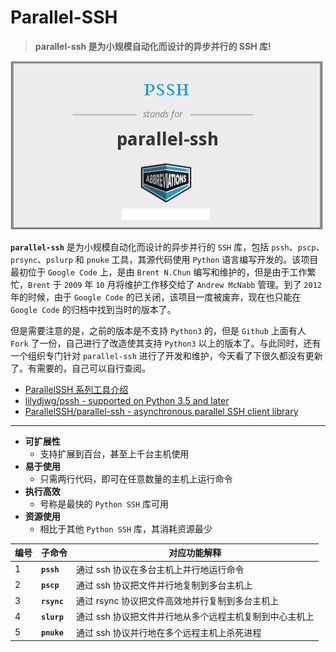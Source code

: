 # Parallel-SSH

> **parallel-ssh 是为小规模自动化而设计的异步并行的 SSH 库!**

![Parallel-SSH](../../images/projects/linux-parallel-ssh.png)

**`parallel-ssh`** 是为小规模自动化而设计的异步并行的 `SSH` 库，包括 `pssh`、`pscp`、`prsync`、`pslurp` 和 `pnuke` 工具，其源代码使用 `Python` 语言编写开发的。该项目最初位于 `Google Code` 上，是由 `Brent N.Chun` 编写和维护的，但是由于工作繁忙，`Brent` 于 `2009` 年 `10` 月将维护工作移交给了 `Andrew McNabb` 管理。到了 `2012` 年的时候，由于 `Google Code` 的已关闭，该项目一度被废弃，现在也只能在 `Google Code` 的归档中找到当时的版本了。

但是需要注意的是，之前的版本是不支持 `Python3` 的，但是 `Github` 上面有人 `Fork` 了一份，自己进行了改造使其支持 `Python3` 以上的版本了。与此同时，还有一个组织专门针对 `parallel-ssh` 进行了开发和维护，今天看了下很久都没有更新了。有需要的，自己可以自行查阅。

- [ParallelSSH 系列工具介绍](https://escapelife.github.io/posts/8c0f83d.html)
- [lilydjwg/pssh - supported on Python 3.5 and later](https://github.com/lilydjwg/pssh)
- [ParallelSSH/parallel-ssh - asynchronous parallel SSH client library](https://github.com/ParallelSSH/parallel-ssh)

---

- **可扩展性**
  - 支持扩展到百台，甚至上千台主机使用
- **易于使用**
  - 只需两行代码，即可在任意数量的主机上运行命令
- **执行高效**
  - 号称是最快的 `Python SSH` 库可用
- **资源使用**
  - 相比于其他 `Python SSH` 库，其消耗资源最少

| 编号 | 子命令      | 对应功能解释                                            |
| ---- | ----------- | ------------------------------------------------------- |
| 1    | **`pssh`**  | 通过 ssh 协议在多台主机上并行地运行命令                 |
| 2    | **`pscp`**  | 通过 ssh 协议把文件并行地复制到多台主机上               |
| 3    | **`rsync`** | 通过 rsync 协议把文件高效地并行复制到多台主机上         |
| 4    | **`slurp`** | 通过 ssh 协议把文件并行地从多个远程主机复制到中心主机上 |
| 5    | **`pnuke`** | 通过 ssh 协议并行地在多个远程主机上杀死进程             |
